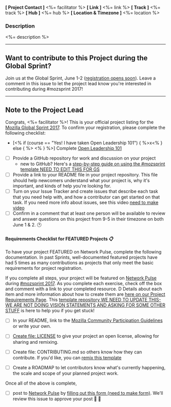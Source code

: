 **[ Project Contact ]** <%= facilitator %>
**[ Link ]** <%= link %>
**[ Track ]** <%= track %>
**[ Hub ]** <%= hub %>
**[ Location & Timezone ]** <%= location %>

### Description
<%= description %>

***

## Want to contribute to this Project during the Global Sprint?
Join us at the Global Sprint, June 1-2 ([registration opens soon](https://mozilla.github.io/global-sprint)). Leave a comment in this issue to let the project lead know you're interested in contributing during #mozsprint 2017!

***

## Note to the Project Lead
Congrats, <%= facilitator %>! This is your official project listing for the [Mozilla Global Sprint 2017](https://mozilla.github.io/global-sprint). To confirm your registration, please complete the following checklist:

- [<% if (course == "Yes! I have taken Open Leadership 101") { %>x<% } else { %> <% } %>] Complete [Open Leadership 101](https://mozilla.teachable.com/p/open-leadership-101)
- [ ] Provide a GitHub repository for work and discussion on your project
  * new to GitHub?  Here's a [step-by-step guide on using the #mozsprint template NEED TO EDIT THIS FOR GS](https://acabunoc.github.io/mozfest-open-projects-2016/articles/forking/)
- [ ] Provide a link to your README file in your project repository. This file should help newcomers understand what your project is, why it's important, and kinds of help you're looking for.
- [ ] Turn on your Issue Tracker and create issues that describe each task that you need help with, and how a contributor can get started on that task.  If you need more info about issues, see this video [need to make video]()
- [ ] Confirm in a comment that at least one person will be available to review and answer questions on this project from 9-5 in their timezone on both June 1 & 2. :clock1:

#### Requirements Checklist for FEATURED Projects :clipboard:
To have your project FEATURED on Network Pulse, complete the following documentation. In past Sprints, well-documented featured projects have had 5 times as many contributions as projects that only meet the basic requirements for project registration.

If you complete all steps, your project will be featured on [Network Pulse](http://mozillapulse.org/) during [#mozsprint 2017](https://mozilla.github.io/global-sprint). As you complete each exercise, check off the box and comment with a link to your completed resource. D
Details about each item and more information about how to create them are [here on our Project Requirements Page](https://mozilla.github.io/global-sprint/project-requirements/). 
This [template repository WE NEED TO UPDATE THIS- WE ARE NOT DOING VISION STATEMENTS AND ASKING FOR SOME OTHER STUFF](https://github.com/acabunoc/mozsprint-repo-template) is here to help you if you get stuck!
* [ ] In your README, link to the [Mozilla Community Participation Guidelines](https://www.mozilla.org/en-US/about/governance/policies/participation/) or write your own.
* [ ] [Create file: LICENSE](http://choosealicense.com/) to give your project an open license, allowing for sharing and remixing.
* [ ] Create file: CONTRIBUTING.md so others know how they can contribute. If you'd like, you can [remix this template](https://github.com/acabunoc/mozsprint-repo-template/blob/master/CONTRIBUTING.md)
* [ ] Create a ROADMAP to let contributors know what's currently happening, the scale and scope of your planned project work. 


Once all of the above is complete,
- [ ] post to [Network Pulse](http://mozillapulse.org/) by [filling out this form (need to make form)](). We'll review this issue to approve your post :balloon: :cake:
